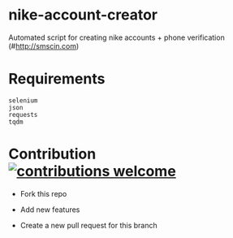# nike-account-creator
Automated script for creating nike accounts + phone verification (#http://smscin.com)

# Requirements
	selenium
	json
	requests
	tqdm
	
# Contribution [![contributions welcome](https://img.shields.io/badge/contributions-welcome-brightgreen.svg?style=flat)](https://github.com/dwyl/esta/issues)

- Fork this repo

- Add new features

- Create a new pull request for this branch
